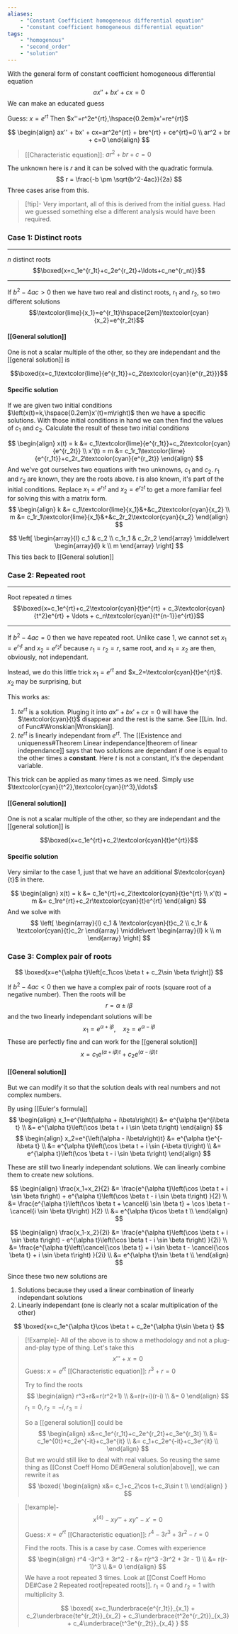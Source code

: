 ```yaml
---
aliases:
    - "Constant Coefficient homogeneous differential equation"
    - "constant coefficient homogeneous differential equation"
tags: 
    - "homogenous" 
    - "second_order"
    - "solution"
---
```


With the general form of constant coefficient homogeneous differential equation
$$ax'' + bx' + cx=0$$
We can make an educated guess

Guess: $x=e^{rt}$
Then $x''=r^2e^{rt},\hspace{0.2em}x'=re^{rt}$


$$
\begin{align}
ax'' + bx' + cx=ar^2e^{rt} + bre^{rt} + ce^{rt}=0 \\
ar^2 + br + c=0
\end{align}
$$

> [[Characteristic equation]]: $ar^2 + br + c=0$

The unknown here is $r$ and it can be solved with the quadratic formula.
$$
r = \frac{-b \pm \sqrt{b^2-4ac}}{2a}
$$
Three cases arise from this.

> [!tip]-
> Very important, all of this is derived from the initial guess. Had we guessed something else a different analysis would have been required. 

### Case 1: Distinct roots
---
$n$ distinct roots
$$\boxed{x=c_1e^{r_1t}+c_2e^{r_2t}+\ldots+c_ne^{r_nt}}$$

---

If $b^2-4ac>0$ then we have two real and distinct roots, $r_1$ and $r_2$, so two different solutions
$$\textcolor{lime}{x_1}=e^{r_1t}\hspace{2em}\textcolor{cyan}{x_2}=e^{r_2t}$$
#### [[General solution]]
One is not a scalar multiple of the other, so they are independant and the [[general solution]] is

$$\boxed{x=c_1\textcolor{lime}{e^{r_1t}}+c_2\textcolor{cyan}{e^{r_2t}}}$$
#### Specific solution
If we are given two initial conditions $\left(x(t)=k,\hspace{0.2em}x'(t)=m\right)$ then we have a specific solutions. With those initial conditions in hand we can then find the values of $c_1$ and $c_2$. Calculate the result of these two initial conditions

$$
\begin{align}
x(t) = k &= c_1\textcolor{lime}{e^{r_1t}}+c_2\textcolor{cyan}{e^{r_2t}} \\
x'(t) = m &= c_1r_1\textcolor{lime}{e^{r_1t}}+c_2r_2\textcolor{cyan}{e^{r_2t}}
\end{align}
$$
And we've got ourselves two equations with two unknowns, $c_1$ and $c_2$. $r_1$ and $r_2$ are known, they are the roots above. $t$ is also known, it's part of the initial conditions. 
Replace $x_1 = e^{r_1t}$ and $x_2 = e^{r_2t}$ to get a more familiar feel for solving this with a matrix form.
$$
\begin{align}
k &= c_1\textcolor{lime}{x_1}&+&c_2\textcolor{cyan}{x_2} \\
m &= c_1r_1\textcolor{lime}{x_1}&+&c_2r_2\textcolor{cyan}{x_2}
\end{align}
$$

$$
\left[
\begin{array}{l}
 c_1 & c_2     \\
 c_1r_1 & c_2r_2
\end{array}
\middle\vert
\begin{array}{l}
 k      \\
 m 
\end{array}
\right]
$$
This ties back to [[General solution]]

### Case 2: Repeated root 
---
Root repeated $n$ times
$$\boxed{x=c_1e^{rt}+c_2\textcolor{cyan}{t}e^{rt} + c_3\textcolor{cyan}{t^2}e^{rt} + \ldots + c_n\textcolor{cyan}{t^{n-1}}e^{rt}}$$

---

If $b^2-4ac=0$ then we have repeated root. Unlike case 1, we cannot set $x_1=e^{r_1t}$ and $x_2=e^{r_2t}$ because $r_1=r_2=r$, same root, and $x_1=x_2$ are then, obviously, not independant.

Instead, we do this little trick $x_1=e^{rt}$ and $x_2=\textcolor{cyan}{t}e^{rt}$. $x_2$ may be surprising, but 

This works as: 
1. $te^{rt}$ is a solution. Pluging it into $ax'' + bx' + cx=0$ will have the $\textcolor{cyan}{t}$ disappear and the rest is the same. See [[Lin. Ind. of Func#Wronskian|Wronskian]].
2. $te^{rt}$ is linearly independant from $e^{rt}$. The [[Existence and uniqueness#Theorem Linear independance|theorem of linear independance]] says that two solutions are dependant if one is equal to the other times a **constant**. Here $t$ is not a constant, it's the dependant variable.

This trick can be applied as many times as we need. Simply use $\textcolor{cyan}{t^2},\textcolor{cyan}{t^3},\ldots$

#### [[General solution]]
One is not a scalar multiple of the other, so they are independant and the [[general solution]] is

$$\boxed{x=c_1e^{rt}+c_2\textcolor{cyan}{t}e^{rt}}$$
#### Specific solution
Very similar to the case 1, just that we have an additional $\textcolor{cyan}{t}$ in there.

$$
\begin{align}
x(t) = k &= c_1e^{rt}+c_2\textcolor{cyan}{t}e^{rt} \\
x'(t) = m &= c_1re^{rt}+c_2r\textcolor{cyan}{t}e^{rt}
\end{align}
$$
And we solve with
$$
\left[
\begin{array}{l}
 c_1 & \textcolor{cyan}{t}c_2     \\
 c_1r & \textcolor{cyan}{t}c_2r
\end{array}
\middle\vert
\begin{array}{l}
 k      \\
 m 
\end{array}
\right]
$$

### Case 3: Complex pair of roots
$$
\boxed{x=e^{\alpha t}\left[c_1\cos \beta t + c_2\sin \beta t\right]}
$$

If $b^2-4ac<0$ then we have a complex pair of roots (square root of a negative number). Then the roots will be
$$r=\alpha \pm i\beta$$
and the two linearly independant solutions will be 
$$x_1=e^{\alpha + i\beta},\hspace{1em}x_2=e^{\alpha - i\beta}$$
These are perfectly fine and can work for the [[general solution]]
$$x=c_1e^{(\alpha + i\beta)t}+c_2e^{(\alpha - i\beta)t}$$
#### [[General solution]]

But we can modify it so that the solution deals with real numbers and not complex numbers.

By using [[Euler's formula]] 
$$
\begin{align}
x_1=e^{\left(\alpha + i\beta\right)t} &= e^{\alpha t}e^{i\beta t} \\
&= e^{\alpha t}\left(\cos \beta t + i \sin \beta t\right)
\end{align}
$$
$$
\begin{align}
x_2=e^{\left(\alpha - i\beta\right)t} &= e^{\alpha t}e^{-i\beta t} \\
&= e^{\alpha t}\left(\cos \beta t + i \sin (-\beta t)\right) \\
&= e^{\alpha t}\left(\cos \beta t - i \sin \beta t\right)
\end{align}
$$

These are still two linearly independant solutions. We can linearly combine them to create new solutions.

$$
\begin{align}
\frac{x_1+x_2}{2} &= \frac{e^{\alpha t}\left(\cos \beta t + i \sin \beta t\right) + e^{\alpha t}\left(\cos \beta t - i \sin \beta t\right) }{2} \\
&= \frac{e^{\alpha t}\left(\cos \beta t + \cancel{i \sin \beta t} + \cos \beta t - \cancel{i \sin \beta t}\right) }{2} \\
&= e^{\alpha t}\cos \beta t \\
\end{align}
$$

$$
\begin{align}
\frac{x_1-x_2}{2i} &= \frac{e^{\alpha t}\left(\cos \beta t + i \sin \beta t\right) - e^{\alpha t}\left(\cos \beta t - i \sin \beta t\right) }{2i} \\
&= \frac{e^{\alpha t}\left(\cancel{\cos \beta t} + i \sin \beta t - \cancel{\cos \beta t} + i \sin \beta t\right) }{2i} \\
&= e^{\alpha t}\sin \beta t \\
\end{align}
$$

Since these two new solutions are 
1. Solutions because they used a linear combination of linearly independant solutions 
2. Linearly independant (one is clearly not a scalar multiplication of the other)


$$
\boxed{x=c_1e^{\alpha t}\cos \beta t + c_2e^{\alpha t}\sin \beta t}
$$

> [!Example]-
> All of the above is to show a methodology and not a plug-and-play type of thing. Let's take this
> $$x'''+x=0$$
> Guess: $x=e^{rt}$
> [[Characteristic equation]]: $r^3 + r = 0$
> 
> Try to find the roots
> $$
> \begin{align}
> r^3+r&=r(r^2+1) \\
> &=r(r+i)(r-i) \\
> &= 0
> \end{align}
> $$
> $r_1=0, r_2=-i, r_3=i$
> 
> So a [[general solution]] could be 
> $$
> \begin{align}
> x&=c_1e^{r_1t}+c_2e^{r_2t}+c_3e^{r_3t} \\
> &= c_1e^{0t}+c_2e^{-it}+c_3e^{it} \\
> &= c_1+c_2e^{-it}+c_3e^{it} \\
> \end{align}
> $$
> But we would still like to deal with real values. So reusing the same thing as [[Const Coeff Homo DE#General solution|above]], we can rewrite it as
> $$
> \boxed{
> \begin{align}
> x&= c_1+c_2\cos t+c_3\sin t \\
> \end{align}
> }
> $$


> [!example]-
> $$x^{(4)} - xy''' + xy'' -x'=0$$
> 
> Guess:  $x=e^{rt}$
> [[Characteristic equation]]: $r^4 -3r^3 + 3r^2 - r = 0$
> 
> Find the roots. This is a case by case. Comes with experience
> $$
> \begin{align}
> r^4 -3r^3 + 3r^2 - r &= r(r^3 -3r^2 + 3r - 1) \\
> &= r(r-1)^3 \\
> &= 0
> \end{align}
> $$
> We have a root repeated 3 times. Look at [[Const Coeff Homo DE#Case 2 Repeated root|repeated roots]].
> $r_1=0$ and $r_2=1$ with multiplicity 3.
> 
> $$
> \boxed{
> x=c_1\underbrace{e^{r_1t}}_{x_1} + c_2\underbrace{te^{r_2t}}_{x_2} + c_3\underbrace{t^2e^{r_2t}}_{x_3} + c_4\underbrace{t^3e^{r_2t}}_{x_4}
> }
> $$
